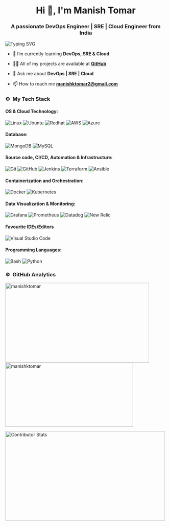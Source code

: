<h1 align="center">Hi 👋, I'm Manish Tomar</h1>
<h3 align="center">A passionate DevOps Engineer | SRE | Cloud Engineer from India</h3>

![Typing SVG](https://readme-typing-svg.herokuapp.com?font=comfortaa&color=2596be&size=24&width=500&lines=🚀DevOps-Engineer;🚀Cloud-Engineer;🚀Site-Reliability-Engineering;👋Nice+to+meet+you...)

- 🌱 I’m currently learning **DevOps, SRE & Cloud**

- 👨‍💻 All of my projects are available at **[GitHub](https://www.linkedin.com/in/manishktomar/)**

- 💬 Ask me about **DevOps | SRE | Cloud**

- 📫 How to reach me **manishktomar2@gmail.com**

### ⚙️ &nbsp;My Tech Stack
#### OS & Cloud Technology:

![Linux](https://skillicons.dev/icons?i=linux)
![Ubuntu](https://skillicons.dev/icons?i=ubuntu)
![Redhat](https://skillicons.dev/icons?i=redhat)
![AWS](https://skillicons.dev/icons?i=aws)
![Azure](https://skillicons.dev/icons?i=azure)

#### Database:

![MongoDB](https://skillicons.dev/icons?i=mongodb)
![MySQL](https://skillicons.dev/icons?i=mysql)

#### Source code, CI/CD, Automation & Infrastructure: 

![Git](https://skillicons.dev/icons?i=git)
![GitHub](https://skillicons.dev/icons?i=github)
![Jenkins](https://skillicons.dev/icons?i=jenkins)
![Terraform](https://skillicons.dev/icons?i=terraform)
![Ansible](https://skillicons.dev/icons?i=ansible)

#### Containerization and Orchestration:

![Docker](https://skillicons.dev/icons?i=docker)
![Kubernetes](https://skillicons.dev/icons?i=kubernetes)

#### Data Visualization & Monitoring:

![Grafana](https://skillicons.dev/icons?i=grafana)
![Prometheus](https://skillicons.dev/icons?i=prometheus)
![Datadog](https://www.vectorlogo.zone/logos/datadoghq/datadoghq-icon.svg)
![New Relic](https://www.vectorlogo.zone/logos/newrelic/newrelic-icon.svg)

#### Favourite IDEs/Editors

![Visual Studio Code](https://skillicons.dev/icons?i=vscode)

#### Programming Languages:

![Bash](https://skillicons.dev/icons?i=bash)
![Python](https://skillicons.dev/icons?i=python)


### ⚙️ &nbsp;GitHub Analytics
<p>&nbsp; <img align="left" src="https://github-readme-stats.vercel.app/api?username=manishktomar&show_icons=true&locale=en" alt="manishktomar" width="450" height="250" /> <img align="center" src="https://github-readme-streak-stats.herokuapp.com/?user=manishktomar&" alt="manishktomar" width="400" height="200" /> </p>
<div align="left"> <img src="https://github-contributor-stats.vercel.app/api?username=manishktomar&limit=5&theme=flat&combine_all_yearly_contributions=true" alt="Contributor Stats" width="500" height="280" /> </div>
